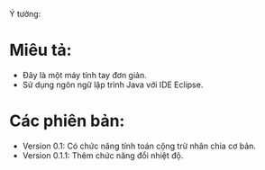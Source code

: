 
Ý tưởng:
<h1>Miêu tả: </h1>

- Đây là một máy tính tay đơn giản. 
- Sử dụng ngôn ngữ lập trình Java với IDE Eclipse.

<h1>Các phiên bản: </h1>

- Version 0.1: Có chức năng tính toán cộng trừ nhân chia cơ bản. 
- Version 0.1.1: Thêm chức năng đổi nhiệt độ.

